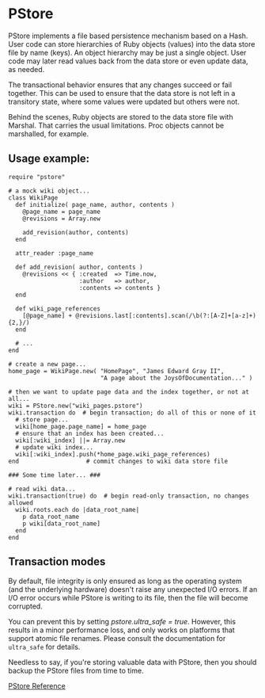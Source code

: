 # PStore

PStore implements a file based persistence mechanism based on a Hash.  User
code can store hierarchies of Ruby objects (values) into the data store file
by name (keys).  An object hierarchy may be just a single object.  User code
may later read values back from the data store or even update data, as needed.

The transactional behavior ensures that any changes succeed or fail together.
This can be used to ensure that the data store is not left in a transitory
state, where some values were updated but others were not.

Behind the scenes, Ruby objects are stored to the data store file with
Marshal.  That carries the usual limitations.  Proc objects cannot be
marshalled, for example.

## Usage example:

    require "pstore"

    # a mock wiki object...
    class WikiPage
      def initialize( page_name, author, contents )
        @page_name = page_name
        @revisions = Array.new

        add_revision(author, contents)
      end

      attr_reader :page_name

      def add_revision( author, contents )
        @revisions << { :created  => Time.now,
                        :author   => author,
                        :contents => contents }
      end

      def wiki_page_references
        [@page_name] + @revisions.last[:contents].scan(/\b(?:[A-Z]+[a-z]+){2,}/)
      end

      # ...
    end

    # create a new page...
    home_page = WikiPage.new( "HomePage", "James Edward Gray II",
                              "A page about the JoysOfDocumentation..." )

    # then we want to update page data and the index together, or not at all...
    wiki = PStore.new("wiki_pages.pstore")
    wiki.transaction do  # begin transaction; do all of this or none of it
      # store page...
      wiki[home_page.page_name] = home_page
      # ensure that an index has been created...
      wiki[:wiki_index] ||= Array.new
      # update wiki index...
      wiki[:wiki_index].push(*home_page.wiki_page_references)
    end                   # commit changes to wiki data store file

    ### Some time later... ###

    # read wiki data...
    wiki.transaction(true) do  # begin read-only transaction, no changes allowed
      wiki.roots.each do |data_root_name|
        p data_root_name
        p wiki[data_root_name]
      end
    end

## Transaction modes

By default, file integrity is only ensured as long as the operating system
(and the underlying hardware) doesn't raise any unexpected I/O errors. If an
I/O error occurs while PStore is writing to its file, then the file will
become corrupted.

You can prevent this by setting *pstore.ultra_safe = true*. However, this
results in a minor performance loss, and only works on platforms that support
atomic file renames. Please consult the documentation for `ultra_safe` for
details.

Needless to say, if you're storing valuable data with PStore, then you should
backup the PStore files from time to time.

[PStore Reference](https://ruby-doc.org/stdlib-2.5.0/libdoc/pstore/rdoc/PStore.html)
